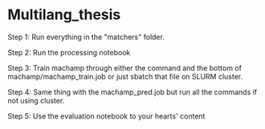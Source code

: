 # Multilang_thesis
Step 1: Run everything in the "matchers" folder.

Step 2: Run the processing notebook

Step 3: Train machamp through either the command and the bottom of machamp/machamp_train.job or just sbatch that file on SLURM cluster.

Step 4: Same thing with the machamp_pred.job but run all the commands if not using cluster.

Step 5: Use the evaluation notebook to your hearts' content
